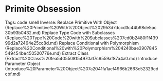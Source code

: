 # Primite Obsession

Tags: code smell
Inverse: Replace Primitive With Object (Replace%20Primitive%20With%20Object%202953d7dccd3c44b98de5ac30b93b0432.md) 
Replace Type Code with Subclasses (Replace%20Type%20Code%20with%20Subclasses%207ed0b2480f1f43999d2a72464e25cc8d.md) 
Replace Conditional with Polymorphism (Replace%20Conditional%20with%20Polymorphism%204240bae3907845549454be450520776e.md) 
Extract Class (Extract%20Class%20fea5405508154970a17c9559af87a4a0.md) 
Introduce Parameter Object (Introduce%20Parameter%20Object%207a2041fa1aef4966b2663c52329cdcbf.md)